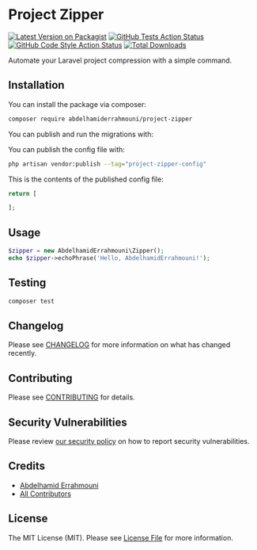 # Project Zipper

[![Latest Version on Packagist](https://img.shields.io/packagist/v/abdelhamiderrahmouni/project-zipper.svg?style=flat-square)](https://packagist.org/packages/abdelhamiderrahmouni/project-zipper)
[![GitHub Tests Action Status](https://img.shields.io/github/actions/workflow/status/abdelhamiderrahmouni/project-zipper/run-tests.yml?branch=main&label=tests&style=flat-square)](https://github.com/abdelhamiderrahmouni/project-zipper/actions?query=workflow%3Arun-tests+branch%3Amain)
[![GitHub Code Style Action Status](https://img.shields.io/github/actions/workflow/status/abdelhamiderrahmouni/project-zipper/fix-php-code-style-issues.yml?branch=main&label=code%20style&style=flat-square)](https://github.com/abdelhamiderrahmouni/project-zipper/actions?query=workflow%3A"Fix+PHP+code+style+issues"+branch%3Amain)
[![Total Downloads](https://img.shields.io/packagist/dt/abdelhamiderrahmouni/project-zipper.svg?style=flat-square)](https://packagist.org/packages/abdelhamiderrahmouni/project-zipper)

Automate your Laravel project compression with a simple command.

## Installation

You can install the package via composer:

```bash
composer require abdelhamiderrahmouni/project-zipper
```

You can publish and run the migrations with:

You can publish the config file with:

```bash
php artisan vendor:publish --tag="project-zipper-config"
```

This is the contents of the published config file:

```php
return [

];
```

## Usage

```php
$zipper = new AbdelhamidErrahmouni\Zipper();
echo $zipper->echoPhrase('Hello, AbdelhamidErrahmouni!');
```

## Testing

```bash
composer test
```

## Changelog

Please see [CHANGELOG](CHANGELOG.md) for more information on what has changed recently.

## Contributing

Please see [CONTRIBUTING](CONTRIBUTING.md) for details.

## Security Vulnerabilities

Please review [our security policy](../../security/policy) on how to report security vulnerabilities.

## Credits

- [Abdelhamid Errahmouni](https://github.com/abdelhamiderrahmouni)
- [All Contributors](../../contributors)

## License

The MIT License (MIT). Please see [License File](LICENSE.md) for more information.
